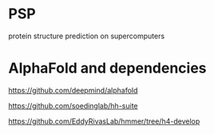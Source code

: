 # PSP
protein structure prediction on supercomputers

# AlphaFold and dependencies
https://github.com/deepmind/alphafold

https://github.com/soedinglab/hh-suite

https://github.com/EddyRivasLab/hmmer/tree/h4-develop


